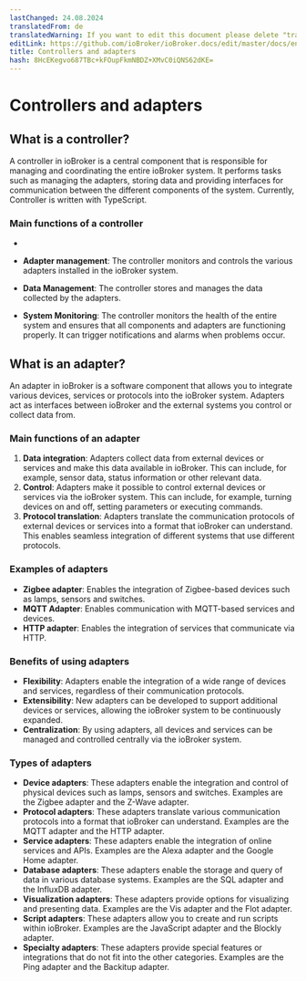 ```yaml
---
lastChanged: 24.08.2024
translatedFrom: de
translatedWarning: If you want to edit this document please delete "translatedFrom" field, elsewise this document will be translated automatically again
editLink: https://github.com/ioBroker/ioBroker.docs/edit/master/docs/en/basics/adapter.md
title: Controllers and adapters
hash: 8HcEKegvo687TBc+kFOupFkmNBDZ+XMvC0iQNS62dKE=
---
```

# Controllers and adapters
## What is a controller?
A controller in ioBroker is a central component that is responsible for managing and coordinating the entire ioBroker system.
It performs tasks such as managing the adapters, storing data and providing interfaces for communication between the different components of the system.
Currently, Controller is written with TypeScript.

### Main functions of a controller
-

- **Adapter management**: The controller monitors and controls the various adapters installed in the ioBroker system.
- **Data Management**: The controller stores and manages the data collected by the adapters.
- **System Monitoring**: The controller monitors the health of the entire system and ensures that all components and adapters are functioning properly. It can trigger notifications and alarms when problems occur.

## What is an adapter?
An adapter in ioBroker is a software component that allows you to integrate various devices, services or protocols into the ioBroker system.
Adapters act as interfaces between ioBroker and the external systems you control or collect data from.

### Main functions of an adapter
1. **Data integration**: Adapters collect data from external devices or services and make this data available in ioBroker. This can include, for example, sensor data, status information or other relevant data.
2. **Control**: Adapters make it possible to control external devices or services via the ioBroker system. This can include, for example, turning devices on and off, setting parameters or executing commands.
3. **Protocol translation**: Adapters translate the communication protocols of external devices or services into a format that ioBroker can understand. This enables seamless integration of different systems that use different protocols.

### Examples of adapters
- **Zigbee adapter**: Enables the integration of Zigbee-based devices such as lamps, sensors and switches.
- **MQTT Adapter**: Enables communication with MQTT-based services and devices.
- **HTTP adapter**: Enables the integration of services that communicate via HTTP.

### Benefits of using adapters
- **Flexibility**: Adapters enable the integration of a wide range of devices and services, regardless of their communication protocols.
- **Extensibility**: New adapters can be developed to support additional devices or services, allowing the ioBroker system to be continuously expanded.
- **Centralization**: By using adapters, all devices and services can be managed and controlled centrally via the ioBroker system.

### Types of adapters
- **Device adapters**: These adapters enable the integration and control of physical devices such as lamps, sensors and switches. Examples are the Zigbee adapter and the Z-Wave adapter.
- **Protocol adapters**: These adapters translate various communication protocols into a format that ioBroker can understand. Examples are the MQTT adapter and the HTTP adapter.
- **Service adapters**: These adapters enable the integration of online services and APIs. Examples are the Alexa adapter and the Google Home adapter.
- **Database adapters**: These adapters enable the storage and query of data in various database systems. Examples are the SQL adapter and the InfluxDB adapter.
- **Visualization adapters**: These adapters provide options for visualizing and presenting data. Examples are the Vis adapter and the Flot adapter.
- **Script adapters**: These adapters allow you to create and run scripts within ioBroker. Examples are the JavaScript adapter and the Blockly adapter.
- **Specialty adapters**: These adapters provide special features or integrations that do not fit into the other categories. Examples are the Ping adapter and the Backitup adapter.